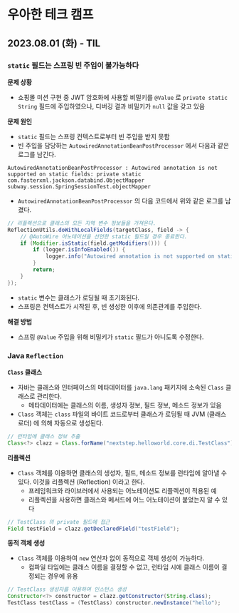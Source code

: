 # 우아한 테크 캠프

## 2023.08.01 (화) - TIL

### `static` 필드는 스프링 빈 주입이 불가능하다
**문제 상황**
- 쇼핑몰 미션 구현 중 JWT 암호화에 사용할 비밀키를 `@Value` 로 `private static String` 필드에 주입하였으나, 디버깅 결과 비밀키가 `null` 값을 갖고 있음

**문제 원인**
- `static` 필드는 스프링 컨텍스트로부터 빈 주입을 받지 못함
- 빈 주입을 담당하는 `AutowiredAnnotationBeanPostProcessor` 에서 다음과 같은 로그를 남긴다.

```
AutowiredAnnotationBeanPostProcessor : Autowired annotation is not supported on static fields: private static com.fasterxml.jackson.databind.ObjectMapper subway.session.SpringSessionTest.objectMapper
```

- `AutowiredAnnotationBeanPostProcessor` 의 다음 코드에서 위와 같은 로그를 남겼다.
```java
// 리플렉션으로 클래스의 모든 지역 변수 정보들을 가져온다.
ReflectionUtils.doWithLocalFields(targetClass, field -> {
    // @AutoWire 어노테이션을 선언한 static 필드일 경우 종료한다.
    if (Modifier.isStatic(field.getModifiers())) {
        if (logger.isInfoEnabled()) {
            logger.info("Autowired annotation is not supported on static fields: " + field);
        }
        return;
    }
});
```
- `static` 변수는 클래스가 로딩될 때 초기화된다.
- 스프링은 컨텍스트가 시작된 후, 빈 생성한 이후에 의존관계를 주입한다. 

**해결 방법**
- 스프링 `@Value` 주입을 위해 비밀키가 `static` 필드가 아니도록 수정한다.

### Java `Reflection`

**`Class` 클래스**
- 자바는 클래스와 인터페이스의 메타데이터를 `java.lang` 패키지에 소속된 `Class` 클래스로 관리한다.
  - 메타데이터에는 클래스의 이름, 생성자 정보, 필드 정보, 메소드 정보가 있음
- `Class` 객체는 `class` 파일의 바이트 코드로부터 클래스가 로딩될 때 JVM (클래스 로더) 에 의해 자동으로 생성된다.

```java
// 런타임에 클래스 정보 추출
Class<?> clazz = Class.forName("nextstep.helloworld.core.di.TestClass");
```

**리플렉션**
- `Class` 객체를 이용하면 클래스의 생성자, 필드, 메소드 정보를 런타임에 알아낼 수 있다. 이것을 리플렉션 (Reflection) 이라고 한다.
  - 프레임워크와 라이브러에서 사용되는 어노테이션도 리플렉션이 적용된 예
  - 리플렉션을 사용하면 클래스와 메서드에 어느 어노테이션이 붙었는지 알 수 있다

```java
// TestClass 의 private 필드에 접근
Field testField = clazz.getDeclaredField("testField");
```

**동적 객체 생성**
- `Class` 객체를 이용하여 `new` 연산자 없이 동적으로 객체 생성이 가능하다.
  - 컴파일 타임에는 클래스 이름을 결정할 수 없고, 런타임 시에 클래스 이름이 결정되는 경우에 유용

```java
// TestClass 생성자를 이용하여 인스턴스 생성
Constructor<?> constructor = clazz.getConstructor(String.class);
TestClass testClass = (TestClass) constructor.newInstance("hello");
```